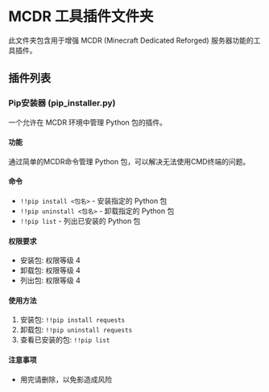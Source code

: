 # MCDR 工具插件文件夹

此文件夹包含用于增强 MCDR (Minecraft Dedicated Reforged) 服务器功能的工具插件。

## 插件列表

### Pip安装器 (pip_installer.py)

一个允许在 MCDR 环境中管理 Python 包的插件。

#### 功能
通过简单的MCDR命令管理 Python 包，可以解决无法使用CMD终端的问题。

#### 命令
- `!!pip install <包名>` - 安装指定的 Python 包
- `!!pip uninstall <包名>` - 卸载指定的 Python 包
- `!!pip list` - 列出已安装的 Python 包

#### 权限要求
- 安装包: 权限等级 4
- 卸载包: 权限等级 4
- 列出包: 权限等级 4

#### 使用方法
1. 安装包: `!!pip install requests`
2. 卸载包: `!!pip uninstall requests`
3. 查看已安装的包: `!!pip list`

#### 注意事项
- 用完请删除，以免影造成风险
